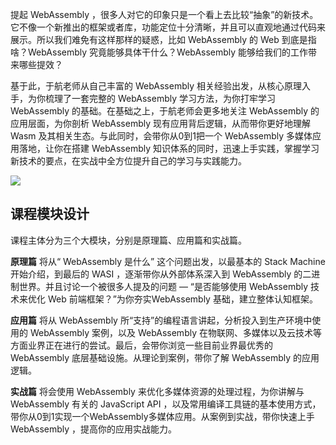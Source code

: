 提起 WebAssembly ，很多人对它的印象只是一个看上去比较“抽象”的新技术。它不像一个新推出的框架或者库，功能定位十分清晰，并且可以直观地通过代码来展示。所以我们难免有这样那样的疑惑，比如 WebAssembly 的 Web 到底是指啥？WebAssembly 究竟能够具体干什么？WebAssembly 能够给我们的工作带来哪些提效？

基于此，于航老师从自己丰富的 WebAssembly 相关经验出发，从核心原理入手，为你梳理了一套完整的 WebAssembly 学习方法，为你打牢学习 WebAssembly 的基础。在基础之上，于航老师会更多地关注 WebAssembly 的应用层面，为你剖析 WebAssembly 现有应用背后逻辑，从而带你更好地理解 Wasm 及其相关生态。与此同时，会带你从0到1把一个 WebAssembly 多媒体应用落地，让你在搭建 WebAssembly 知识体系的同时，迅速上手实践，掌握学习新技术的要点，在实战中全方位提升自己的学习与实践能力。

![](https://static001.geekbang.org/resource/image/8f/bc/8f41f7e3d643d6597dc7fd8b5eae02bc.png)

## 课程模块设计

课程主体分为三个大模块，分别是原理篇、应用篇和实战篇。

**原理篇** 将从“ WebAssembly 是什么” 这个问题出发，以最基本的 Stack Machine 开始介绍，到最后的 WASI ，逐渐带你从外部体系深入到 WebAssembly 的二进制世界。并且讨论一个被很多人提及的问题 — “是否能够使用 WebAssembly 技术来优化 Web 前端框架？”为你夯实WebAssembly 基础，建立整体认知框架。

**应用篇** 将从 WebAssembly 所“支持”的编程语言讲起，分析投入到生产环境中使用的 WebAssembly 案例，以及 WebAssembly 在物联网、多媒体以及云技术等方面业界正在进行的尝试。最后，会带你浏览一些目前业界最优秀的 WebAssembly 底层基础设施。从理论到案例，带你了解 WebAssembly 的应用逻辑。

**实战篇** 将会使用 WebAssembly 来优化多媒体资源的处理过程，为你讲解与 WebAssembly 有关的 JavaScript API ，以及常用编译工具链的基本使用方式，带你从0到1实现一个WebAssembly多媒体应用。从案例到实战，带你快速上手 WebAssembly ，提高你的应用实战能力。